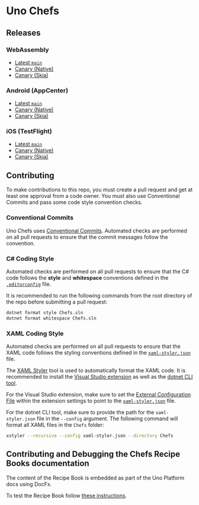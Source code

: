 # Uno Chefs

## Releases

### WebAssembly

- [Latest `main`](https://green-wave-0d2d8e10f.2.azurestaticapps.net/)
- [Canary (Native)](https://green-wave-0d2d8e10f-canary.eastus2.2.azurestaticapps.net/)
- [Canary (Skia)](https://green-wave-0d2d8e10f-canaryskia.eastus2.2.azurestaticapps.net/)

### Android (AppCenter)

- [Latest `main`](https://appcenter.ms/orgs/unoplatform/apps/Uno-Chefs/distribute/releases)
- [Canary (Native)](https://appcenter.ms/orgs/unoplatform/apps/Uno-Chefs-Canary/distribute/releases)
- [Canary (Skia)](https://play.google.com/store/apps/details?id=uno.platform.chefs.skia_canary)

### iOS (TestFlight)

- [Latest `main`](https://testflight.apple.com/v1/app/6448395831)
- [Canary (Native)](https://testflight.apple.com/v1/app/6448395937)
- [Canary (Skia)](https://testflight.apple.com/v1/app/6742193286)

## Contributing

To make contributions to this repo, you must create a pull request and get at least one approval from a code owner. You must also use Conventional Commits and pass some code style convention checks.

### Conventional Commits

Uno Chefs uses [Conventional Commits](https://www.conventionalcommits.org/en/v1.0.0/). Automated checks are performed on all pull requests to ensure that the commit messages follow the convention.

### C# Coding Style

Automated checks are performed on all pull requests to ensure that the C# code follows the **style** and **whitespace** conventions defined in the [`.editorconfig`](https://github.com/unoplatform/uno.chefs/blob/main/.editorconfig) file.

It is recommended to run the following commands from the root directory of the repo before submitting a pull request:

```bash
dotnet format style Chefs.sln
dotnet format whitespace Chefs.sln
```

### XAML Coding Style

Automated checks are performed on all pull requests to ensure that the XAML code follows the styling conventions defined in the [`xaml-styler.json`](https://github.com/unoplatform/uno.chefs/blob/main/xaml-styler.json) file.

The [XAML Styler](https://github.com/Xavalon/XamlStyler/wiki) tool is used to automatically format the XAML code. It is recommended to install the [Visual Studio extension](https://marketplace.visualstudio.com/items?itemName=TeamXavalon.XAMLStyler2022) as well as the [dotnet CLI tool](https://www.nuget.org/packages/XamlStyler.Console).

For the Visual Studio extension, make sure to set the [External Configuration File](https://github.com/Xavalon/XamlStyler/wiki/XAML-Styler-Configuration#external-configuration-file) within the extension settings to point to the [`xaml-styler.json`](https://github.com/unoplatform/uno.chefs/blob/main/xaml-styler.json) file.

For the dotnet CLI tool, make sure to provide the path for the `xaml-styler.json` file in the `--config` argument. The following command will format all XAML files in the `Chefs` folder:

```bash
xstyler --recursive --config xaml-styler.json --directory Chefs
```

## Contributing and Debugging the Chefs Recipe Books documentation

The content of the Recipe Book is embedded as part of the Uno Platform docs using DocFx.

To test the Recipe Book follow [these instructions](/doc/docs-setup-local.md).
